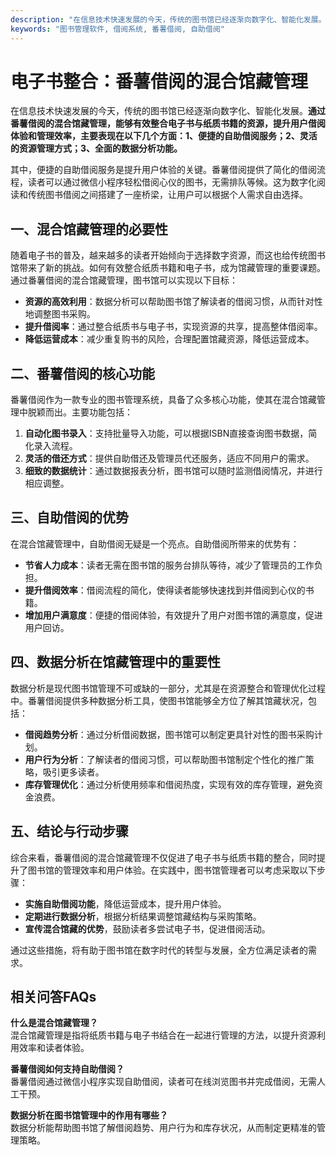 ```yaml
---
description: "在信息技术快速发展的今天，传统的图书馆已经逐渐向数字化、智能化发展。**通过番薯借阅的混合馆藏管理，能够有效整合电子书与纸质书籍的资源，提升用户借阅体验和管理效率，主要表现在以下几个方面：1、便捷的自助借阅服务；2、灵活的资源管理方式；3、全面的数据分析功能。** "
keywords: "图书管理软件, 借阅系统, 番薯借阅, 自助借阅"
---
```

# 电子书整合：番薯借阅的混合馆藏管理

在信息技术快速发展的今天，传统的图书馆已经逐渐向数字化、智能化发展。**通过番薯借阅的混合馆藏管理，能够有效整合电子书与纸质书籍的资源，提升用户借阅体验和管理效率，主要表现在以下几个方面：1、便捷的自助借阅服务；2、灵活的资源管理方式；3、全面的数据分析功能。** 

其中，便捷的自助借阅服务是提升用户体验的关键。番薯借阅提供了简化的借阅流程，读者可以通过微信小程序轻松借阅心仪的图书，无需排队等候。这为数字化阅读和传统图书借阅之间搭建了一座桥梁，让用户可以根据个人需求自由选择。

## 一、混合馆藏管理的必要性

随着电子书的普及，越来越多的读者开始倾向于选择数字资源，而这也给传统图书馆带来了新的挑战。如何有效整合纸质书籍和电子书，成为馆藏管理的重要课题。通过番薯借阅的混合馆藏管理，图书馆可以实现以下目标：

- **资源的高效利用**：数据分析可以帮助图书馆了解读者的借阅习惯，从而针对性地调整图书采购。
- **提升借阅率**：通过整合纸质书与电子书，实现资源的共享，提高整体借阅率。
- **降低运营成本**：减少重复购书的风险，合理配置馆藏资源，降低运营成本。

## 二、番薯借阅的核心功能

番薯借阅作为一款专业的图书管理系统，具备了众多核心功能，使其在混合馆藏管理中脱颖而出。主要功能包括：

1. **自动化图书录入**：支持批量导入功能，可以根据ISBN直接查询图书数据，简化录入流程。
2. **灵活的借还方式**：提供自助借还及管理员代还服务，适应不同用户的需求。
3. **细致的数据统计**：通过数据报表分析，图书馆可以随时监测借阅情况，并进行相应调整。

## 三、自助借阅的优势

在混合馆藏管理中，自助借阅无疑是一个亮点。自助借阅所带来的优势有：

- **节省人力成本**：读者无需在图书馆的服务台排队等待，减少了管理员的工作负担。
- **提升借阅效率**：借阅流程的简化，使得读者能够快速找到并借阅到心仪的书籍。
- **增加用户满意度**：便捷的借阅体验，有效提升了用户对图书馆的满意度，促进用户回访。

## 四、数据分析在馆藏管理中的重要性

数据分析是现代图书馆管理不可或缺的一部分，尤其是在资源整合和管理优化过程中。番薯借阅提供多种数据分析工具，使图书馆能够全方位了解其馆藏状况，包括：

- **借阅趋势分析**：通过分析借阅数据，图书馆可以制定更具针对性的图书采购计划。
- **用户行为分析**：了解读者的借阅习惯，可以帮助图书馆制定个性化的推广策略，吸引更多读者。
- **库存管理优化**：通过分析使用频率和借阅热度，实现有效的库存管理，避免资金浪费。

## 五、结论与行动步骤

综合来看，番薯借阅的混合馆藏管理不仅促进了电子书与纸质书籍的整合，同时提升了图书馆的管理效率和用户体验。在实践中，图书馆管理者可以考虑采取以下步骤：

- **实施自助借阅功能**，降低运营成本，提升用户体验。
- **定期进行数据分析**，根据分析结果调整馆藏结构与采购策略。
- **宣传混合馆藏的优势**，鼓励读者多尝试电子书，促进借阅活动。

通过这些措施，将有助于图书馆在数字时代的转型与发展，全方位满足读者的需求。

## 相关问答FAQs

**什么是混合馆藏管理？**  
混合馆藏管理是指将纸质书籍与电子书结合在一起进行管理的方法，以提升资源利用效率和读者体验。

**番薯借阅如何支持自助借阅？**  
番薯借阅通过微信小程序实现自助借阅，读者可在线浏览图书并完成借阅，无需人工干预。

**数据分析在图书馆管理中的作用有哪些？**  
数据分析能帮助图书馆了解借阅趋势、用户行为和库存状况，从而制定更精准的管理策略。
